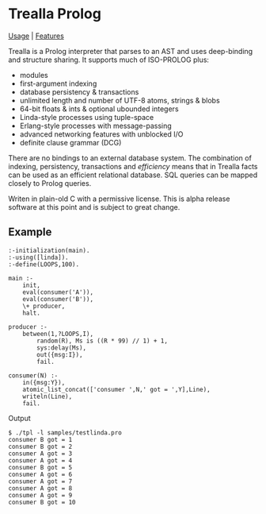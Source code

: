 Trealla Prolog
==============

[Usage](docs/USAGE.md) | [Features](docs/FEATURES.md)

Trealla is a Prolog interpreter that parses to an AST and uses deep-binding and structure sharing.
It supports much of ISO-PROLOG plus:

 - modules
 - first-argument indexing
 - database persistency & transactions
 - unlimited length and number of UTF-8 atoms, strings & blobs
 - 64-bit floats & ints & optional ubounded integers
 - Linda-style processes using tuple-space
 - Erlang-style processes with message-passing
 - advanced networking features with unblocked I/O
 - definite clause grammar (DCG)

There are no bindings to an external database system. The combination of indexing, persistency,
transactions and *efficiency* means that in Trealla facts can be used as an efficient relational
database. SQL queries can be mapped closely to Prolog queries.

Writen in plain-old C with a permissive license. This is alpha release software at this point and
is subject to great change.

Example
-------

	:-initialization(main).
	:-using([linda]).
	:-define(LOOPS,100).

	main :-
		init,
		eval(consumer('A')),
		eval(consumer('B')),
		\+ producer,
		halt.

	producer :-
		between(1,?LOOPS,I),
			random(R), Ms is ((R * 99) // 1) + 1,
			sys:delay(Ms),
			out({msg:I}),
			fail.

	consumer(N) :-
		in({msg:Y}),
		atomic_list_concat(['consumer ',N,' got = ',Y],Line),
		writeln(Line),
		fail.

Output

	$ ./tpl -l samples/testlinda.pro
	consumer B got = 1
	consumer B got = 2
	consumer A got = 3
	consumer A got = 4
	consumer B got = 5
	consumer A got = 6
	consumer A got = 7
	consumer A got = 8
	consumer A got = 9
	consumer B got = 10
